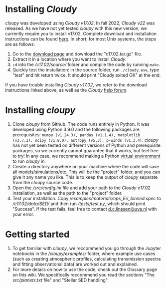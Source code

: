 # Installing _Cloudy_

_cloupy_ was developed using _Cloudy v17.02_. In fall 2022, _Cloudy v22_ was released. As we have not yet tested _cloupy_ with this new version, we currently require you to install v17.02. Complete download and installation instructions can be found [here](https://trac.nublado.org/wiki/StepByStep). In short, for most Unix systems, the steps are as follows:

1. Go to the [download page](https://data.nublado.org/cloudy_releases/c17/old/) and  download the "c17.02.tar.gz" file.
2. Extract it in a location where you want to install _Cloudy_.
3. `cd` into the _/c17.02/source/_ folder and compile the code by running `make`.
4. Quickly test the installation: in the source folder, run `./cloudy.exe`, type "test" and hit return twice. It should print "Cloudy exited OK" at the end.

If you have trouble installing _Cloudy v17.02_, we refer to the download instructions linked above, as well as the _Cloudy_ [help forum](https://cloudyastrophysics.groups.io/g/Main/topics).

# Installing _cloupy_

1. Clone _cloupy_ from Github. The code runs entirely in Python. It was developed using Python 3.9.0 and the following packages are prerequisites: `numpy (v1.24.3), pandas (v1.1.4), matplotlib (v3.7.1), scipy (v1.8.0), astropy (v5.3), p-winds (v1.3.4)`. _cloupy_ has not yet been tested on different versions of Python and prerequisite packages, so we currently cannot guarantee that it works, but feel free to try! In any case, we recommend making a Python [virtual environment](https://realpython.com/python-virtual-environments-a-primer/) to run _cloupy_ in.
2. Create a directory anywhere on your machine where the code will save all models/simulations/etc. This will be the "project" folder, and you can give it any name you like. This is to keep the output of _cloupy_ separate from the _cloupy_ source code.
3. Open the _/src/config.ini_ file and add your path to the _Cloudy v17.02_ installation, as well as the path to the "project" folder.
4. Test your installation. Copy _/examples/materials/eps_Eri_binned.spec_ to _/c17.02/data/SED/_ and then run _/tests/test.py_, which should print "Success". If the test fails, feel free to contact d.c.linssen@uva.nl with your error.

# Getting started

1. To get familiar with _cloupy_, we reccommend you go through the Jupyter notebooks in the _/cloupy/examples/_ folder, where example use cases (such as creating atmospheric profiles, calculating transmission spectra and fitting observational data) are worked out and explained. 
2. For more details on how to use the code, check out the Glossary page on this wiki. We specifically reccommend you read the sections "The _src/planets.txt_ file" and "Stellar SED handling". 